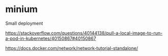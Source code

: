 # minium
Small deployment

https://stackoverflow.com/questions/40144138/pull-a-local-image-to-run-a-pod-in-kubernetes/40150867#40150867


https://docs.docker.com/network/network-tutorial-standalone/
